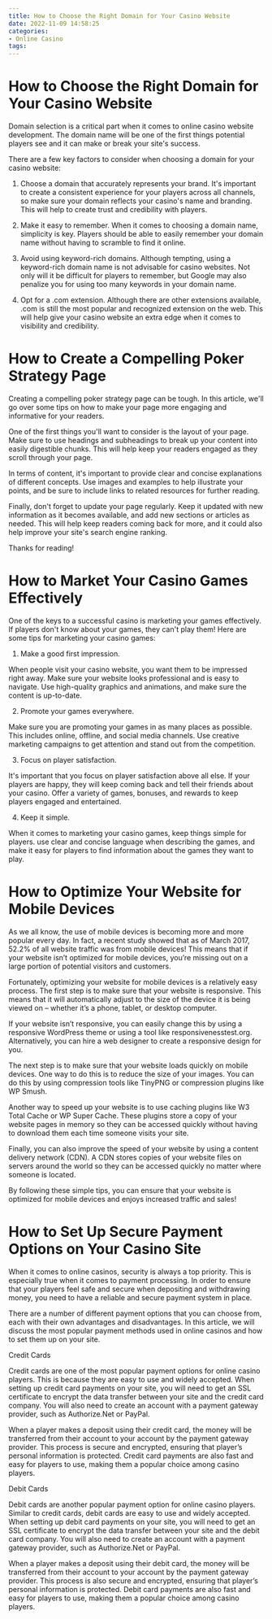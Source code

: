 ```yaml
---
title: How to Choose the Right Domain for Your Casino Website 
date: 2022-11-09 14:58:25
categories:
- Online Casino
tags:
---
```



#  How to Choose the Right Domain for Your Casino Website 

Domain selection is a critical part when it comes to online casino website development. The domain name will be one of the first things potential players see and it can make or break your site's success. 

There are a few key factors to consider when choosing a domain for your casino website: 

1. Choose a domain that accurately represents your brand. It's important to create a consistent experience for your players across all channels, so make sure your domain reflects your casino's name and branding. This will help to create trust and credibility with players.

2. Make it easy to remember. When it comes to choosing a domain name, simplicity is key. Players should be able to easily remember your domain name without having to scramble to find it online.

3. Avoid using keyword-rich domains. Although tempting, using a keyword-rich domain name is not advisable for casino websites. Not only will it be difficult for players to remember, but Google may also penalize you for using too many keywords in your domain name.

4. Opt for a .com extension. Although there are other extensions available, .com is still the most popular and recognized extension on the web. This will help give your casino website an extra edge when it comes to visibility and credibility.

#  How to Create a Compelling Poker Strategy Page 

Creating a compelling poker strategy page can be tough. In this article, we'll go over some tips on how to make your page more engaging and informative for your readers. 

One of the first things you'll want to consider is the layout of your page. Make sure to use headings and subheadings to break up your content into easily digestible chunks. This will help keep your readers engaged as they scroll through your page.

In terms of content, it's important to provide clear and concise explanations of different concepts. Use images and examples to help illustrate your points, and be sure to include links to related resources for further reading.

Finally, don't forget to update your page regularly. Keep it updated with new information as it becomes available, and add new sections or articles as needed. This will help keep readers coming back for more, and it could also help improve your site's search engine ranking.

Thanks for reading!

#  How to Market Your Casino Games Effectively 

One of the keys to a successful casino is marketing your games effectively. If players don't know about your games, they can't play them! Here are some tips for marketing your casino games:

1. Make a good first impression.

When people visit your casino website, you want them to be impressed right away. Make sure your website looks professional and is easy to navigate. Use high-quality graphics and animations, and make sure the content is up-to-date.

2. Promote your games everywhere.

Make sure you are promoting your games in as many places as possible. This includes online, offline, and social media channels. Use creative marketing campaigns to get attention and stand out from the competition.

3. Focus on player satisfaction.

It's important that you focus on player satisfaction above all else. If your players are happy, they will keep coming back and tell their friends about your casino. Offer a variety of games, bonuses, and rewards to keep players engaged and entertained.

4. Keep it simple.

When it comes to marketing your casino games, keep things simple for players. use clear and concise language when describing the games, and make it easy for players to find information about the games they want to play.

#  How to Optimize Your Website for Mobile Devices 

As we all know, the use of mobile devices is becoming more and more popular every day. In fact, a recent study showed that as of March 2017, 52.2% of all website traffic was from mobile devices! This means that if your website isn’t optimized for mobile devices, you’re missing out on a large portion of potential visitors and customers.

Fortunately, optimizing your website for mobile devices is a relatively easy process. The first step is to make sure that your website is responsive. This means that it will automatically adjust to the size of the device it is being viewed on – whether it’s a phone, tablet, or desktop computer.

If your website isn’t responsive, you can easily change this by using a responsive WordPress theme or using a tool like responsivenesstest.org. Alternatively, you can hire a web designer to create a responsive design for you.

The next step is to make sure that your website loads quickly on mobile devices. One way to do this is to reduce the size of your images. You can do this by using compression tools like TinyPNG or compression plugins like WP Smush.

Another way to speed up your website is to use caching plugins like W3 Total Cache or WP Super Cache. These plugins store a copy of your website pages in memory so they can be accessed quickly without having to download them each time someone visits your site.

Finally, you can also improve the speed of your website by using a content delivery network (CDN). A CDN stores copies of your website files on servers around the world so they can be accessed quickly no matter where someone is located.

By following these simple tips, you can ensure that your website is optimized for mobile devices and enjoys increased traffic and sales!

#  How to Set Up Secure Payment Options on Your Casino Site

When it comes to online casinos, security is always a top priority. This is especially true when it comes to payment processing. In order to ensure that your players feel safe and secure when depositing and withdrawing money, you need to have a reliable and secure payment system in place.

There are a number of different payment options that you can choose from, each with their own advantages and disadvantages. In this article, we will discuss the most popular payment methods used in online casinos and how to set them up on your site.

Credit Cards

Credit cards are one of the most popular payment options for online casino players. This is because they are easy to use and widely accepted. When setting up credit card payments on your site, you will need to get an SSL certificate to encrypt the data transfer between your site and the credit card company. You will also need to create an account with a payment gateway provider, such as Authorize.Net or PayPal.

When a player makes a deposit using their credit card, the money will be transferred from their account to your account by the payment gateway provider. This process is secure and encrypted, ensuring that player’s personal information is protected. Credit card payments are also fast and easy for players to use, making them a popular choice among casino players.

Debit Cards

Debit cards are another popular payment option for online casino players. Similar to credit cards, debit cards are easy to use and widely accepted. When setting up debit card payments on your site, you will need to get an SSL certificate to encrypt the data transfer between your site and the debit card company. You will also need to create an account with a payment gateway provider, such as Authorize.Net or PayPal.

When a player makes a deposit using their debit card, the money will be transferred from their account to your account by the payment gateway provider. This process is also secure and encrypted, ensuring that player’s personal information is protected. Debit card payments are also fast and easy for players to use, making them a popular choice among casino players.